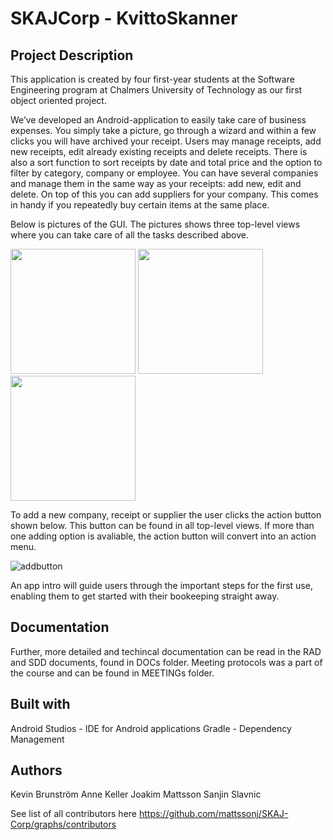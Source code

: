 # SKAJCorp - KvittoSkanner
 
## Project Description
This application is created by four first-year students at the Software Engineering program at Chalmers University of Technology as our first object oriented project.

We’ve developed an Android-application to easily take care of business expenses. You simply take a picture, go through a wizard and within a few clicks you will have archived your receipt. 
Users may manage receipts, add new receipts, edit already existing receipts and delete receipts. There is also a sort function to sort receipts by date and total price and the option to filter by category, company or employee.
You can have several companies and manage them in the same way as your receipts: add new, edit and delete.
On top of this you can add suppliers for your company. This comes in handy if you repeatedly buy certain items at the same place. 

Below is pictures of the GUI. The pictures shows three top-level views where you can take care of all the tasks described above. 

<img src="https://cloud.githubusercontent.com/assets/24295005/26526884/752e4a30-4388-11e7-9423-aa0adbda06af.png" width="200"> <img src="https://cloud.githubusercontent.com/assets/24295005/26526887/7ae0400a-4388-11e7-81fe-3cc0efd4d2ae.png" width="200">   <img src="https://cloud.githubusercontent.com/assets/24295005/26526888/7cb38e00-4388-11e7-92f5-e07104804317.png" width="200">

To add a new company, receipt or supplier the user clicks the action button shown below. This button can be found in all top-level views. If more than one adding option is avaliable, the action button will convert into an action menu.

![addbutton](https://cloud.githubusercontent.com/assets/24295005/26530946/e6106286-43df-11e7-9551-74af211983d6.png)

An app intro will guide users through the important steps for the first use, enabling them to get started with their bookeeping straight away.

## Documentation
Further, more detailed and techincal documentation can be read in the RAD and SDD documents, found in DOCs folder. Meeting protocols was a part of the course and can be found in MEETINGs folder.

## Built with
Android Studios - IDE for Android applications
Gradle - Dependency Management
 
## Authors
Kevin Brunström
Anne Keller
Joakim Mattsson
Sanjin Slavnic
 
See list of all contributors here https://github.com/mattssonj/SKAJ-Corp/graphs/contributors

